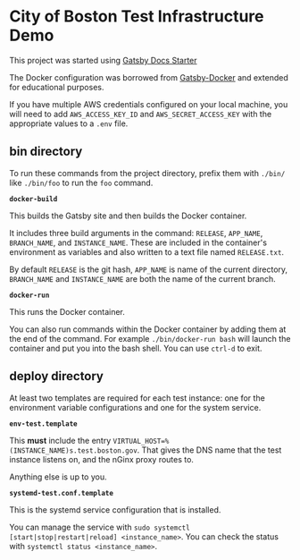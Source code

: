 # City of Boston Test Infrastructure Demo

This project was started using [Gatsby Docs Starter](https://github.com/ericwindmill/gatsby-starter-docs)

The Docker configuration was borrowed from [Gatsby-Docker](https://github.com/gatsbyjs/gatsby-docker) and extended for educational purposes.

If you have multiple AWS credentials configured on your local machine, you will need to add `AWS_ACCESS_KEY_ID` and `AWS_SECRET_ACCESS_KEY` with the appropriate values to a `.env` file.

## bin directory

To run these commands from the project directory, prefix them with `./bin/` like `./bin/foo` to run the `foo` command.

**`docker-build`**

This builds the Gatsby site and then builds the Docker container.

It includes three build arguments in the command: `RELEASE`, `APP_NAME`, `BRANCH_NAME`, and `INSTANCE_NAME`. These are included in the container's environment as variables and also written to a text file named `RELEASE.txt`.

By default `RELEASE` is the git hash, `APP_NAME` is name of the current directory, `BRANCH_NAME` and `INSTANCE_NAME` are both the name of the current branch.

**`docker-run`**

This runs the Docker container.

You can also run commands within the Docker container by adding them at the end of the command. For example `./bin/docker-run bash` will launch the container and put you into the bash shell. You can use `ctrl-d` to exit.

## deploy directory

At least two templates are required for each test instance: one for the environment variable configurations and one for the system service.

**`env-test.template`**

This **must** include the entry `VIRTUAL_HOST=%(INSTANCE_NAME)s.test.boston.gov`. That gives the DNS name that the test instance listens on, and the nGinx proxy routes to.

Anything else is up to you.

**`systemd-test.conf.template`**

This is the systemd service configuration that is installed.

You can manage the service with `sudo systemctl [start|stop|restart|reload] <instance_name>`. You can check the status with `systemctl status <instance_name>`.